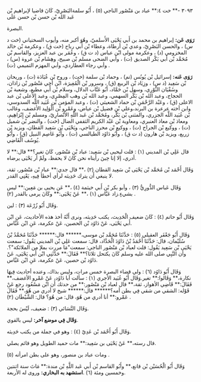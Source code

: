 ٣٠٩٣ -** خت ٤:** عباد بن مَنْصُور الناجي (٥) ، أَبُو سلمةالبَصْرِيّ، كَانَ قاضيا لإبراهيم بْن عَبد الله بْن حسن بْن حسن عَلَى

البصرة.

**رَوَى عَن:** إبراهيم بن محمد بن أَبي يَحْيَى الأَسلميّ، وهُوَ أكبر منه، وأيوب السختياني (خت د س) ، والحسن البَصْرِيّ، وعدي بْن أرطاة، وعطاء بْن أَبي رباح (خت ق) ، وعكرمة بْن خالد المخزومي (د) ، وعكرمة مولى ابْن عباس (د ت ق) ، وعُمَر بن عبد العزيز، والقاسم بْن مُحَمَّد بْن أَبي بَكْر الصديق (ت) ، وأبي الضحى مسلم بْن صبيح، وهِشَام بْن عروة (س) ، وأبي رجاء العطاردي، وأبي المهزم التميمي (ت) .

**رَوَى عَنه:** إسرائيل بْن يُونُس (تم) ، وحماد بْن سلمة (خت) ، وروح بْن عُبَادَة (ت) ، وريحان بْن سَعِيد (د س) ، وزِيَاد بْن الربيع (ق) ، وسرور بْن الْمُغِيرَة، ابْن أَخِي مَنْصُور بْن زاذان، وسُفْيَان الثَّوْرِي، وسهل بْن حَمَّاد، أَبُو عَتَّاب الدلال، وسلام بْن أَبي مطيع، وشعبة بْن الحجاج، وعبد الله بْن بَكْر السهمي، وعبد الله بْن وهب المِصْرِي، وعبد الأعلى بْن عبد الاعلى (ق) ، وعَبْد الرَّحْمَنِ بْن حماد الشعيثي (ت) ، وعبد المؤمن بْن عُبَيد اللَّه السدوسي، وابن أخته عرعرة بن البرند،وعلي بْن فضيل بْن عياض، وعَمْرو بْن الْوَلِيد الأغضف، وغالب بْن عُبَيد اللَّه الجزري، والمثنى بْن بَكْر، ومُحَمَّد بْن عَبد اللَّهِ الأَنْصارِيّ، ومسلم بْن إِبْرَاهِيم، ومعاذ بْن معاذ العنبري، ومعاوية بْن عَبْد الكريم الثقفي الضال (خت) ، والنضر بْن شميل (ت) ، ووكيع بْن الجراح (ت) ، ووكيع بْن محرز الناجي، ويَحْيَى بْن سَعِيد القطان، ويزيد بْن زريع، ويزيد بْن هارون (د ت ق) ، وأَبُو دَاوُد الطيالسي (ت) ، وأَبُو عَاصِم النبيل (ق) ، وأَبُو يُوسُف الْقَاضِي.

قال عَلِي بْن المديني (١) : قلت ليحيى بْن سَعِيد: عباد بْن مَنْصُور، كَانَ تغير؟** قال:** لا أدري، إلا إنا حِينَ رأيناه نحن كَانَ لا يحفظ، ولَمْ أر يَحْيَى يرضاه.

وَقَال أَحْمَد بْن مُحَمَّد بْن يَحْيَى بْن سَعِيد القطان (٢) ،** قال جدي:** عباد بْن مَنْصُور، ثقة، لا ينبغي أَن يترك حَدِيثه لرأي أخطأ فِيهِ، يَعْنِي القدر.

وَقَال عَباس الدُّورِيُّ (٣) ، وأبو بكر بْن أَبي خيثمة (٤) ،** عَن يحيى بن مَعِين:** ليس بشيءٍ.زاد عَبَّاس (١) ،** عَنْ يَحْيَى:** وكَانَ يرمى بالقدر (٢) .

وَقَال أَبُو زُرْعَة (٣) : لين.

وَقَال أَبُو حاتم (٤) : كَانَ ضعيف الْحَدِيث، يكتب حَدِيثه، ونرى أَنَّهُ أخذ هذه الأحاديث، عَنِ ابْن أَبي يَحْيَى، عَنْ دَاوُد بْن الحصين، عَنْ عكرمة، عَنِ ابْن عَبَّاس.

وَقَال أَبُو جَعْفَر العقيلي (٥) : حَدَّثَنَا مُحَمَّد بْن موسى،****** قال:****** حَدَّثَنَا مُحَمَّدُ بْنُ سُلَيْمان، قال: حَدَّثَنَا أَحْمَدُ بْنُ دَاوُدَ الْحَدَّاد، قال: سمعت عَلِي بْن المديني يَقُول: سمعت يَحْيَى بْن سَعِيد يَقُول: قلت لعباد بْن مَنْصُور الناجي: سمعت"مَا مررت بملإ من الملائكة"؟. وأن النَّبِي صلى الله عليه وسلم كَانَ يكتحل ثلاثا؟** فَقَالَ:** حَدَّثَنِي ابْن أَبي يَحْيَى، عَنْ دَاوُد بْن حصين، عَنْ عكرمة، عَنِ ابْن عَبَّاس.

وَقَال أَبُو دَاوُد (٦) : ولي قضاء البصرة خمس مرات، وليس بذاك، وعنده أحاديث فِيهَا نكارة،** وَقَالوا:** تغير.وَقَال أَبُو عُبَيد الأجري (١) : سألت أبا دَاوُد، عَنْ عَمْرو الأغضف،** فَقَالَ:** قَاضِي الأهواز، ثقة،** قال لعباد بْن مَنْصُور:** من حدثك أَن ابْن مَسْعُود رجع عَنْ قَوْله: الشقي من شقي فِي بطن أمه؟****** قال:****** شيخ لا أدري من هُوَ،** فَقَالَ عَمْرو:** أنا أدري من هُوَ، قال: من هُوَ؟ قال: الشَّيْطَان (٢) .

وَقَال النَّسَائي (٣) : ضعيف، لَيْسَ بحجة.

**وَقَال فِي موضع آخر:** ليس بالقوي.

وَقَال أَبُو أَحْمَد بْن عَدِيّ (٤) : وهو في جملة من يكتب حَدِيثه.

قال رسته،** عَنْ يَحْيَى بن سَعِيد:** مات حميد الطويل وهو قائم يصلي.

ومات عباد بن منصور، وهو على بطن امرأته (٥) .

وَقَال أَبُو الْحُسَيْن بْن قانع،** وأَبُو القاسم بْن أَبي عَبد اللَّهِ بْن مندة:** مَاتَ سنة اثنتين وخمسين ومئة (٦) .**استشهد به البخاري:** وروى له الأربعة.